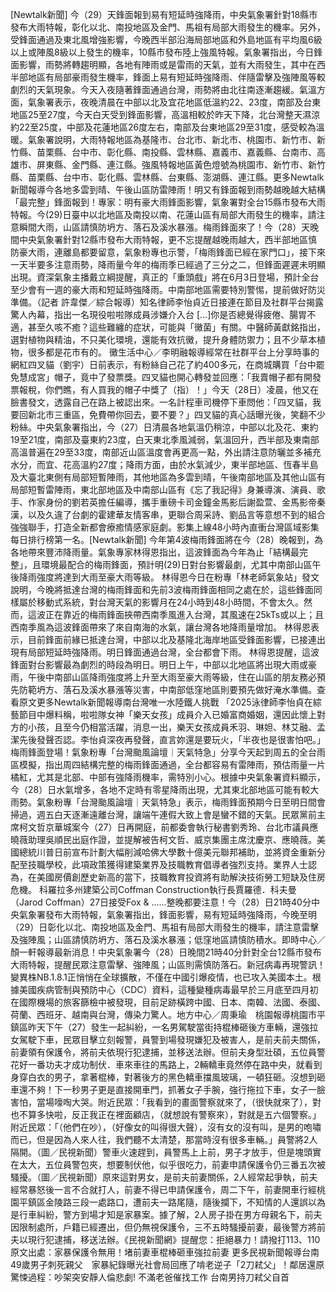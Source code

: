 [Newtalk新聞] 今（29）天鋒面報到易有短延時強降雨，中央氣象署針對18縣市發布大雨特報，彰化以北、南投地區及金門、馬祖有局部大雨發生的機率。另外，受鋒面通過及東北風增強影響，今晚西半部沿海局部地區和外島地區有平均風6級以上或陣風8級以上發生的機率，10縣市發布陸上強風特報。氣象署指出，今日鋒面影響，雨勢將轉趨明顯，各地有陣雨或是雷雨的天氣，並有大雨發生，其中在西半部地區有局部豪雨發生機率，鋒面上易有短延時強降雨、伴隨雷擊及強陣風等較劇烈的天氣現象。今天入夜隨著鋒面通過台灣，雨勢將由北往南逐漸趨緩。氣溫方面，氣象署表示，夜晚清晨在中部以北及宜花地區低溫約22、23度，南部及台東地區25至27度，今天白天受到鋒面影響，高溫相較於昨天下降，北台灣整天濕涼約22至25度，中部及花蓮地區26度左右，南部及台東地區29至31度，感受較為溫暖。氣象署說明，大雨特報地區為基隆市、台北市、新北市、桃園市、新竹市、新竹縣、苗栗縣、台中市、彰化縣、南投縣、雲林縣、嘉義市、嘉義縣、台南市、高雄市、屏東縣、金門縣、連江縣。強風特報地區黃色燈號為桃園市、新竹市、新竹縣、苗栗縣、台中市、彰化縣、雲林縣、台東縣、澎湖縣、連江縣。更多Newtalk新聞報導今各地多雲到晴、午後山區防雷陣雨！明又有鋒面報到雨勢越晚越大結構「最完整」鋒面報到！專家：明有豪大雨鋒面影響，氣象署對全台15縣市發布大雨特報。今(29)日臺中以北地區及南投以南、花蓮山區有局部大雨發生的機率，請注意瞬間大雨，山區請慎防坍方、落石及溪水暴漲。梅雨鋒面來了！今（28）天晚間中央氣象署針對12縣市發布大雨特報，更不忘提醒越晚雨越大，西半部地區慎防豪大雨，連離島都要留意，氣象粉專也示警，「梅雨鋒面已經在家門口」，接下來一天半要多注意雨勢，降雨量今年的梅雨季已經過了三分之二，但鋒面遲遲未明顯出現。資深氣象主播戴立綱提醒，真正的「重頭戲」將在6月3日登場，預計全台至少會有一週的豪大雨和短延時強降雨。中南部地區需要特別警惕，提前做好防災準備。（記者 許韋傑／綜合報導）知名律師李怡貞近日接連在節目及社群平台揭露驚人內幕，指出一名現役啦啦隊成員涉嫌介入台 […]你是否總覺得疲倦、腸胃不適，甚至久咳不癒？這些難纏的症狀，可能與「黴菌」有關。中醫師黃獻銘指出，選對植物與精油，不只美化環境，還能有效抗黴，提升身體防禦力；且不少草本植物，很多都是花市有的。 黴生活中心／李明融報導經常在社群平台上分享時事的網紅四叉貓（劉宇）日前表示，有粉絲自己花了約400多元，在商城購買「台中罷免慧成宮」帽子，竟中了發票獎。四叉貓也開心轉發並回應：「我賣帽子都有開發票報稅，你們瞧，有人買我的帽子中獎了（指）！」今天（28日）凌晨，他又在臉書發文，透露自己在路上被認出來。一名計程車司機停下車問他：「四叉貓，我要回新北市三重區，免費帶你回去，要不要？」四叉貓的真心話曝光後，笑翻不少粉絲。中央氣象署指出，今（27）日清晨各地氣溫仍稍涼，中部以北及花、東約19至21度，南部及臺東約23度，白天東北季風減弱，氣溫回升，西半部及東南部高溫普遍在29至33度，南部近山區溫度會再更高一點，外出請注意防曬並多補充水分，而宜、花高溫約27度；降雨方面，由於水氣減少，東半部地區、恆春半島及大臺北東側有局部短暫陣雨，其他地區為多雲到晴，午後南部地區及其他山區有局部短暫雷陣雨，東北部地區及中南部山區有《忘了我記得》身兼導演、演員、歌手、作家身份的劉若英擔任編導，攜手重磅卡司金鐘金馬影后謝盈萱、金馬影帝秦漢，以及久違了台劇的霍建華友情客串，更聯合周采詩、劉品言等意想不到的組合強強聯手，打造全新都會療癒情感家庭劇。影集上線48小時內直衝台灣區域影集每日排行榜第一名。[Newtalk新聞] 今年第4波梅雨鋒面將在今（28）晚報到，為各地帶來豐沛降雨量。氣象專家林得恩指出，這波鋒面為今年為止「結構最完整」，且環境最配合的梅雨鋒面，預計明(29)日對台影響最劇，尤其中南部山區午後降雨強度將達到大雨至豪大雨等級。 林得恩今日在粉專「林老師氣象站」發文說明，今晚將抵達台灣的梅雨鋒面和先前3波梅雨鋒面相同之處在於，這些鋒面同樣屬於移動式系統，對台灣天氣的影響月在24小時到48小時間，不會太久。然而，這波正在靠近的梅雨鋒面挾帶西南季風進入台灣，其風速在25kTs或以上；且西南季風為這波鋒面帶來了來自南海的水氣，讓台灣各地降雨量增加。 林得恩表示，目前鋒面前緣已抵達台灣，中部以北及基隆北海岸地區受鋒面影響，已接連出現有局部短延時強降雨。明日鋒面通過台灣，全台都會下雨。 林得恩提醒，這波鋒面對台影響最為劇烈的時段為明日。明日上午，中部以北地區將出現大雨或豪雨，午後中南部山區降雨強度將上升至大雨至豪大雨等級，住在山區的朋友務必預先防範坍方、落石及溪水暴漲等災害，中南部低窪地區則要預先做好淹水準備。查看原文更多Newtalk新聞報導南台灣唯一水陸鐵人挑戰 「2025泳律師李怡貞在綜藝節目中爆料稱，啦啦隊女神「樂天女孩」成員介入已婚富商婚姻，還因此懷上對方的小孩，且至今仍相當活躍，消息一出，樂天女孩成員禾羽、琳妲、林艾融、孟潔先後發聲否認。李怡貞深夜再發聲，直言妳還是要玩火，「半夜也是很害怕吧。」梅雨鋒面登場！氣象粉專「台灣颱風論壇｜天氣特急」分享今天起到周五的全台雨區模擬，指出周四結構完整的梅雨鋒面通過，全台都容易有雷陣雨，預估雨量一片橘紅，尤其是北部、中部有強降雨機率，需特別小心。根據中央氣象署資料顯示，今（28）日水氣增多，各地不定時有零星降雨出現，尤其東北部地區可能有較大雨勢。氣象粉專「台灣颱風論壇｜天氣特急」表示，梅雨鋒面預期今日至明日間會掃過，週五白天逐漸遠離台灣，讓端午連假大致上會是蠻不錯的天氣。民眾黨前主席柯文哲京華城案今（27）日再開庭，前都委會執行秘書劉秀玲、台北市議員應曉薇助理吳順民出庭作證，並提解被告柯文哲、威京集團主席沈慶京、應曉薇。美國總統川普日前宣布計劃大幅削減哈佛大學數十億美元聯邦補助，並將資金重新分配至技職學校，此項政策獲得建築業界及技職教育倡導者強烈支持。業界人士認為，在美國房價創歷史新高的當下，技職教育投資將有助解決技術勞工短缺及住房危機。 科羅拉多州建築公司Coffman Construction執行長賈羅德．科夫曼（Jarod Coffman）27日接受Fox & ......整晚都要注意！今（28）日21時40分中央氣象署發布大雨特報，氣象署指出，鋒面影響，易有短延時強降雨，今晚至明（29）日彰化以北、南投地區及金門、馬祖有局部大雨發生的機率，請注意雷擊及強陣風；山區請慎防坍方、落石及溪水暴漲；低窪地區請慎防積水。即時中心／顏一軒報導最新消息！中央氣象署今（28）日晚間21時40分針對全台12縣市發布大雨特報，提醒民眾注意雷擊、強陣風；山區則需慎防落石。新冠病毒再現警訊！變異株NB.1.8.1正悄悄在全球擴散，不僅在中國引爆疫情，也已攻入美國本土。根據美國疾病管制與預防中心（CDC）資料，這種變種病毒最早於三月底至四月初在國際機場的旅客篩檢中被發現，目前足跡橫跨中國、日本、南韓、法國、泰國、荷蘭、西班牙、越南與台灣，傳染力驚人。地方中心／周秉瑜　桃園報導桃園市平鎮區昨天下午（27）發生一起糾紛，一名男駕駛當街持棍棒砸後方車輛，還強拉女駕駛下車，民眾目擊立刻報警，員警到場發現嫌犯及被害人，是前夫前夫關係，前妻領有保護令，將前夫依現行犯逮捕，並移送法辦。但前夫身型壯碩，五位員警花好一番功夫才成功制伏．車來車往的馬路上，2輛轎車竟然停在路中央，就看到身穿白衣的男子，拿著棍棒，對著後方的黑色轎車擋風玻璃，一頓狂砸。沒想到砸車還不夠！下一秒男子更是直接開車門，抓著女子手腕，強行拖拉下車，女子一臉害怕，當場嚎啕大哭。附近民眾：「我看到的畫面警察就來了，（很快就來了），對也不算多快啦，反正我正在裡面顧店，（就想說有警察來），對就是五六個警察。」附近民眾：「（他們在吵），（好像女的叫得很大聲），沒有女的沒有叫，是男的咆嘯而已，但是因為人來人往，我們聽不太清楚，那當時沒有很多車輛。」員警將2人隔開。（圖／民視新聞）警車火速趕到，員警馬上上前，男子才放手，但是塊頭實在太大，五位員警包夾，想要制伏他，似乎很吃力，前妻申請保護令仍三番五次被騷擾。（圖／民視新聞）原來這對男女，是前夫前妻關係，2人經常起爭執，前夫經常暴怒後一言不合就打人，前妻不得已申請保護令，周二下午，前妻開車行經桃園平鎮區金陵路三段一處路口，遭前夫一路尾隨，隨後攔下，不知情的人還誤以為是行車糾紛，警方到場才知是家暴案。據了解，2人房子掛在男方母親名下，前夫因限制處所，戶籍已經遷出，但仍無視保護令，三不五時騷擾前妻，最後警方將前夫以現行犯逮捕，移送法辦。《民視新聞網》提醒您：拒絕暴力！請撥打113、110原文出處：家暴保護令無用！堵前妻車棍棒砸車強拉前妻 更多民視新聞報導台南49歲男子刺死親父　家暴紀錄曝光社會局回應了啃老逆子「2刀弒父」！鄰居還原驚悚過程：吵架突安靜人倫悲劇! 不滿老爸催找工作 台南男持刀弒父自首